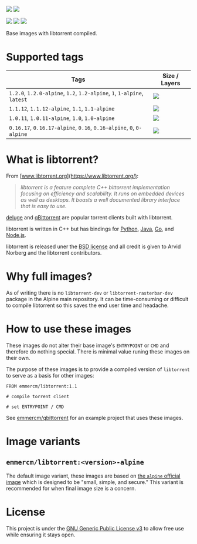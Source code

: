 [![](https://badgen.net/badge/emmercm/libtorrent/blue?icon=docker)](https://hub.docker.com/r/emmercm/libtorrent)
[![](https://badgen.net/docker/pulls/emmercm/libtorrent?icon=docker)](https://hub.docker.com/r/emmercm/libtorrent)

[![](https://badgen.net/badge/emmercm/docker-libtorrent/purple?icon=github)](https://github.com/emmercm/docker-libtorrent)
[![](https://badgen.net/circleci/github/emmercm/docker-libtorrent/master?icon=circleci)](https://github.com/emmercm/docker-libtorrent/blob/master/.circleci/config.yml)
[![](https://badgen.net/github/license/emmercm/docker-libtorrent?color=grey)](https://github.com/emmercm/docker-libtorrent/blob/master/LICENSE)

Base images with libtorrent compiled.

# Supported tags

| Tags | Size / Layers |
|-------------------------------------------------------------------------|------------------------------------------------------------------------------------------------------------------------------------------------------------------------------------------|
| `1.2.0`, `1.2.0-alpine`, `1.2`, `1.2-alpine`, `1`, `1-alpine`, `latest` | [![](https://images.microbadger.com/badges/image/emmercm/libtorrent:1.2.0.svg)](https://microbadger.com/images/emmercm/libtorrent:1.2.0 "Get your own image badge on microbadger.com") |
| `1.1.12`, `1.1.12-alpine`, `1.1`, `1.1-alpine` | [![](https://images.microbadger.com/badges/image/emmercm/libtorrent:1.1.12.svg)](https://microbadger.com/images/emmercm/libtorrent:1.1.12 "Get your own image badge on microbadger.com") |
| `1.0.11`, `1.0.11-alpine`, `1.0`, `1.0-alpine` | [![](https://images.microbadger.com/badges/image/emmercm/libtorrent:1.0.11.svg)](https://microbadger.com/images/emmercm/libtorrent:1.0.11 "Get your own image badge on microbadger.com") |
| `0.16.17`, `0.16.17-alpine`, `0.16`, `0.16-alpine`, `0`, `0-alpine` | [![](https://images.microbadger.com/badges/image/emmercm/libtorrent:0.16.17.svg)](https://microbadger.com/images/emmercm/libtorrent:0.16.17 "Get your own image badge on microbadger.com") |

# What is libtorrent?

From [www.libtorrent.org](https://www.libtorrent.org/):

> _libtorrent is a feature complete C++ bittorrent implementation focusing on efficiency and scalability. It runs on embedded devices as well as desktops. It boasts a well documented library interface that is easy to use._

[deluge](http://deluge-torrent.org/) and [qBittorrent](http://www.qbittorrent.org/) are popular torrent clients built with libtorrent.

libtorrent is written in C++ but has bindings for [Python](https://www.libtorrent.org/python_binding.html), [Java](https://github.com/frostwire/frostwire-jlibtorrent/), [Go](https://github.com/steeve/libtorrent-go), and [Node.js](https://github.com/fanatid/node-libtorrent).

libtorrent is released uner the [BSD license](https://github.com/arvidn/libtorrent/blob/master/LICENSE) and all credit is given to Arvid Norberg and the libtorrent contributors.

# Why full images?

As of writing there is no `libtorrent-dev` or `libtorrent-rasterbar-dev` package in the Alpine main repository. It can be time-consuming or difficult to compile libtorrent so this saves the end user time and headache.

# How to use these images

These images do not alter their base image's `ENTRYPOINT` or `CMD` and therefore do nothing special. There is minimal value runing these images on their own.

The purpose of these images is to provide a compiled version of `libtorrent` to serve as a basis for other images:

```
FROM emmercm/libtorrent:1.1

# compile torrent client

# set ENTRYPOINT / CMD
```

See [emmercm/qbittorrent](https://hub.docker.com/r/emmercm/qbittorrent) for an example project that uses these images.

# Image variants

## `emmercm/libtorrent:<version>-alpine`

The default image variant, these images are based on [the `alpine` official image](https://hub.docker.com/_/alpine) which is designed to be "small, simple, and secure." This variant is recommended for when final image size is a concern.

# License

This project is under the [GNU Generic Public License v3](https://github.com/emmercm/docker-libtorrent/blob/master/LICENSE) to allow free use while ensuring it stays open.
